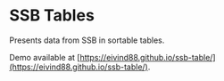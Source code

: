 # SSB Tables

Presents data from SSB in sortable tables.

Demo available at [https://eivind88.github.io/ssb-table/](https://eivind88.github.io/ssb-table/).
